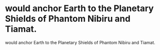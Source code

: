 # would anchor Earth to the Planetary Shields of Phantom Nibiru and Tiamat.

would anchor Earth to the Planetary Shields of Phantom Nibiru and Tiamat.